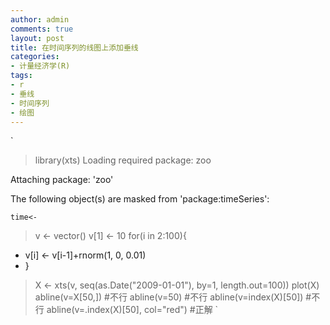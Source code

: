 ```yaml
---
author: admin
comments: true
layout: post
title: 在时间序列的线图上添加垂线
categories:
- 计量经济学(R)
tags:
- r
- 垂线
- 时间序列
- 绘图
---
```


`
>  library(xts)
Loading required package: zoo

Attaching package: 'zoo'

The following object(s) are masked from 'package:timeSeries':

    time<-

>  v <- vector()
> v[1] <- 10
> for(i in 2:100){
+ v[i] <- v[i-1]+rnorm(1, 0, 0.01)
+ }
> X <- xts(v, seq(as.Date("2009-01-01"), by=1, length.out=100))
> plot(X)
> abline(v=X[50,])              #不行
> abline(v=50)                  #不行
> abline(v=index(X)[50])    #不行
> abline(v=.index(X)[50], col="red")    #正解
`
 
